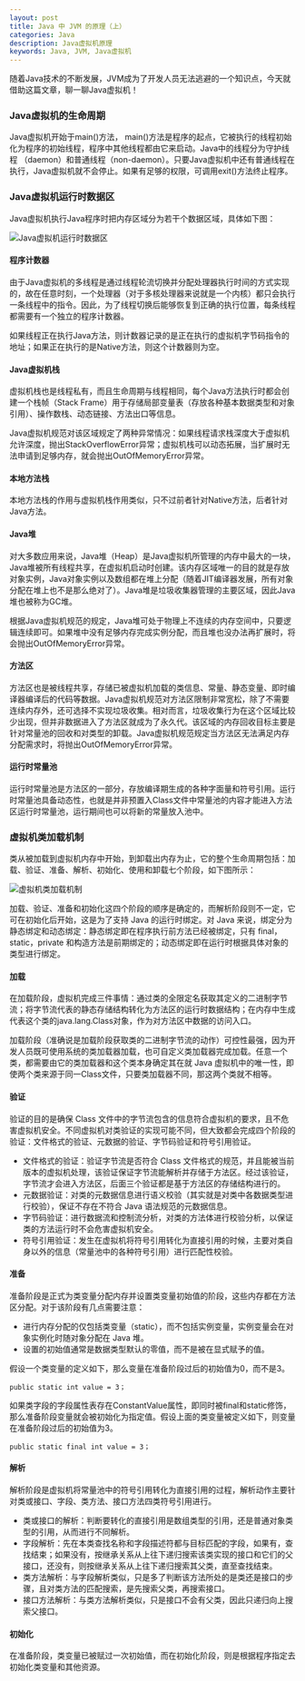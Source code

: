 ```yaml
---
layout: post
title: Java 中 JVM 的原理（上）
categories: Java
description: Java虚拟机原理
keywords: Java, JVM, Java虚拟机
---
```


随着Java技术的不断发展，JVM成为了开发人员无法逃避的一个知识点，今天就借助这篇文章，聊一聊Java虚拟机！

### Java虚拟机的生命周期

Java虚拟机开始于main()方法， main()方法是程序的起点，它被执行的线程初始化为程序的初始线程，程序中其他线程都由它来启动。Java中的线程分为守护线程 （daemon）和普通线程（non-daemon）。只要Java虚拟机中还有普通线程在执行，Java虚拟机就不会停止。如果有足够的权限，可调用exit()方法终止程序。

### Java虚拟机运行时数据区

Java虚拟机执行Java程序时把内存区域分为若干个数据区域，具体如下图：

![Java虚拟机运行时数据区](/images/posts/java/javajvm-region.png)

#### 程序计数器

由于Java虚拟机的多线程是通过线程轮流切换并分配处理器执行时间的方式实现的，故在任意时刻，一个处理器（对于多核处理器来说就是一个内核）都只会执行一条线程中的指令。因此，为了线程切换后能够恢复到正确的执行位置，每条线程都需要有一个独立的程序计数器。

如果线程正在执行Java方法，则计数器记录的是正在执行的虚拟机字节码指令的地址；如果正在执行的是Native方法，则这个计数器则为空。

#### Java虚拟机栈

虚拟机栈也是线程私有，而且生命周期与线程相同，每个Java方法执行时都会创建一个栈帧（Stack Frame）用于存储局部变量表（存放各种基本数据类型和对象引用）、操作数栈、动态链接、方法出口等信息。

Java虚拟机规范对该区域规定了两种异常情况：如果线程请求栈深度大于虚拟机允许深度，抛出StackOverflowError异常；虚拟机栈可以动态拓展，当扩展时无法申请到足够内存，就会抛出OutOfMemoryError异常。

#### 本地方法栈

本地方法栈的作用与虚拟机栈作用类似，只不过前者针对Native方法，后者针对Java方法。

#### Java堆

对大多数应用来说，Java堆（Heap）是Java虚拟机所管理的内存中最大的一块，Java堆被所有线程共享，在虚拟机启动时创建。该内存区域唯一的目的就是存放对象实例，Java对象实例以及数组都在堆上分配（随着JIT编译器发展，所有对象分配在堆上也不是那么绝对了）。Java堆是垃圾收集器管理的主要区域，因此Java堆也被称为GC堆。

根据Java虚拟机规范的规定，Java堆可处于物理上不连续的内存空间中，只要逻辑连续即可。如果堆中没有足够内存完成实例分配，而且堆也没办法再扩展时，将会抛出OutOfMemoryError异常。

#### 方法区

方法区也是被线程共享，存储已被虚拟机加载的类信息、常量、静态变量、即时编译器编译后的代码等数据。Java虚拟机规范对方法区限制非常宽松，除了不需要连续内存外，还可选择不实现垃圾收集。相对而言，垃圾收集行为在这个区域比较少出现，但并非数据进入了方法区就成为了永久代。该区域的内存回收目标主要是针对常量池的回收和对类型的卸载。Java虚拟机规范规定当方法区无法满足内存分配需求时，将抛出OutOfMemoryError异常。

#### 运行时常量池

运行时常量池是方法区的一部分，存放编译期生成的各种字面量和符号引用。运行时常量池具备动态性，也就是并非预置入Class文件中常量池的内容才能进入方法区运行时常量池，运行期间也可以将新的常量放入池中。

### 虚拟机类加载机制

类从被加载到虚拟机内存中开始，到卸载出内存为止，它的整个生命周期包括：加载、验证、准备、解析、初始化、使用和卸载七个阶段，如下图所示：

![虚拟机类加载机制](/images/posts/java/javajvm-classloader.png)

加载、验证、准备和初始化这四个阶段的顺序是确定的，而解析阶段则不一定，它可在初始化后开始，这是为了支持 Java 的运行时绑定。对 Java 来说，绑定分为静态绑定和动态绑定：静态绑定即在程序执行前方法已经被绑定，只有 final，static，private 和构造方法是前期绑定的；动态绑定即在运行时根据具体对象的类型进行绑定。

#### 加载

在加载阶段，虚拟机完成三件事情：通过类的全限定名获取其定义的二进制字节流；将字节流代表的静态存储结构转化为方法区的运行时数据结构；在内存中生成代表这个类的java.lang.Class对象，作为对方法区中数据的访问入口。

加载阶段（准确说是加载阶段获取类的二进制字节流的动作）可控性最强，因为开发人员既可使用系统的类加载器加载，也可自定义类加载器完成加载。任意一个类，都需要由它的类加载器和这个类本身确定其在就 Java 虚拟机中的唯一性，即使两个类来源于同一Class文件，只要类加载器不同，那这两个类就不相等。

#### 验证

验证的目的是确保 Class 文件中的字节流包含的信息符合虚拟机的要求，且不危害虚拟机安全。不同虚拟机对类验证的实现可能不同，但大致都会完成四个阶段的验证：文件格式的验证、元数据的验证、字节码验证和符号引用验证。

- 文件格式的验证：验证字节流是否符合 Class 文件格式的规范，并且能被当前版本的虚拟机处理，该验证保证字节流能解析并存储于方法区。经过该验证，字节流才会进入方法区，后面三个验证都是基于方法区的存储结构进行的。
- 元数据验证：对类的元数据信息进行语义校验（其实就是对类中各数据类型进行校验），保证不存在不符合 Java 语法规范的元数据信息。
- 字节码验证：进行数据流和控制流分析，对类的方法体进行校验分析，以保证类的方法运行时不会危害虚拟机安全。
- 符号引用验证：发生在虚拟机将符号引用转化为直接引用的时候，主要对类自身以外的信息（常量池中的各种符号引用）进行匹配性校验。

#### 准备

准备阶段是正式为类变量分配内存并设置类变量初始值的阶段，这些内存都在方法区分配。对于该阶段有几点需要注意：

- 进行内存分配的仅包括类变量（static），而不包括实例变量，实例变量会在对象实例化时随对象分配在 Java 堆。
- 设置的初始值通常是数据类型默认的零值，而不是被在显式赋予的值。

假设一个类变量的定义如下，那么变量在准备阶段过后的初始值为0，而不是3。

```
public static int value = 3；
```

如果类字段的字段属性表存在ConstantValue属性，即同时被final和static修饰，那么准备阶段变量就会被初始化为指定值。假设上面的类变量被定义如下，则变量在准备阶段过后的初始值为3。

```
public static final int value = 3；
```

#### 解析

解析阶段是虚拟机将常量池中的符号引用转化为直接引用的过程，解析动作主要针对类或接口、字段、类方法、接口方法四类符号引用进行。

- 类或接口的解析：判断要转化的直接引用是数组类型的引用，还是普通对象类型的引用，从而进行不同解析。
- 字段解析：先在本类查找名称和字段描述符都与目标匹配的字段，如果有，查找结束；如果没有，按继承关系从上往下递归搜索该类实现的接口和它们的父接口，还没有，则按继承关系从上往下递归搜索其父类，直至查找结束。
- 类方法解析：与字段解析类似，只是多了判断该方法所处的是类还是接口的步骤，且对类方法的匹配搜索，是先搜索父类，再搜索接口。
- 接口方法解析：与类方法解析类似，只是接口不会有父类，因此只递归向上搜索父接口。

#### 初始化

在准备阶段，类变量已被赋过一次初始值，而在初始化阶段，则是根据程序指定去初始化类变量和其他资源。